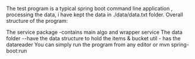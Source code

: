 The test program  is a typical spring boot command line application , processing the data, i have kept the data in ./data/data.txt folder.
Overall structure of the program:

The service package -contains main algo and wrapper service 
The data folder --have the data structure to hold the items & bucket 
util - has the datareader 
You can simply run the program from any editor or 
mvn spring-boot:run
